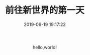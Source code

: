 ﻿---
title: 前往新世界的第一天
date: 2019-06-19 19:17:22
tags: ["杂记"]
---

<p align="center">hello,world!</p>